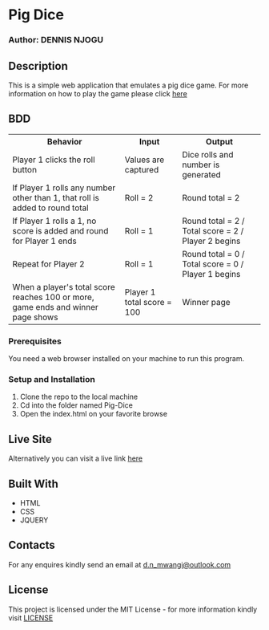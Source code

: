 # Pig Dice


### Author: DENNIS NJOGU

## Description
This is a simple web application that emulates a pig dice game. For more information on how to play the game please click [here](https://en.wikipedia.org/wiki/Pig_(dice_game))

## BDD
<table>
   <tr>
     <th>Behavior</th>
     <th>Input</th>
     <th>Output</th>
   </tr>
   <tr>
       <td>Player 1 clicks the roll button</td>
       <td>Values are captured</td>
       <td>Dice rolls and number is generated</td>
   </tr>
   <tr>
       <td>If Player 1 rolls any number other than 1, that roll is added to round total</td>
       <td>Roll = 2</td>
       <td>Round total = 2</td>
   </tr>
   <tr>
       <td>If Player 1 rolls a 1, no score is added and round for Player 1 ends</td>
       <td>Roll = 1</td>
       <td>Round total = 2 / Total score = 2 / Player 2 begins</td>
   </tr>
   <tr>
       <td>Repeat for Player 2 </td>
       <td>Roll = 1</td>
       <td>Round total = 0 / Total score = 0 / Player 1 begins</td>
   </tr>
   <tr>
       <td>When a player's total score reaches 100 or more, game ends and winner page shows </td>
       <td>Player 1 total score = 100</td>
       <td>Winner page</td>
   </tr>
</table>

### Prerequisites
You need a web browser installed on your machine to run this program. 

### Setup and Installation
1. Clone the repo to the local machine
2. Cd into the folder named Pig-Dice
3. Open the index.html on your favorite browse

## Live Site
Alternatively you can visit a live link [here](https://dcolonel6.github.io/pig-dice/)


## Built With

* HTML
* CSS
* JQUERY

## Contacts
For any enquires kindly send an email at [d.n_mwangi@outlook.com](https://outlook.com)

## License

This project is licensed under the MIT License - for more information kindly visit [LICENSE](https://github.com/Dcolonel6/pig-dice/blob/master/LICENSE) 
